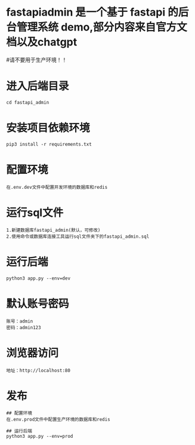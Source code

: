 # fastapiadmin 是一个基于 fastapi 的后台管理系统 demo,部分内容来自官方文档以及chatgpt

#请不要用于生产环境！！

# 进入后端目录
    cd fastapi_admin

# 安装项目依赖环境
    pip3 install -r requirements.txt

# 配置环境
    在.env.dev文件中配置开发环境的数据库和redis

# 运行sql文件
    1.新建数据库fastapi_admin(默认，可修改)
    2.使用命令或数据库连接工具运行sql文件夹下的fastapi_admin.sql

# 运行后端
    python3 app.py --env=dev


# 默认账号密码
    账号：admin
    密码：admin123

# 浏览器访问
    地址：http://localhost:80


# 发布

    ## 配置环境
    在.env.prod文件中配置生产环境的数据库和redis

    ## 运行后端
    python3 app.py --env=prod
